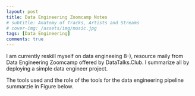 ```yaml
---
layout: post
title: Data Engineering Zoomcamp Notes
# subtitle: Anatomy of Tracks, Artists and Streams
# cover-img: /assets/img/music.jpg
tags: [Data Engineering]
comments: true
---
```


I am currently reskill myself on data engineeing 8-), resource maily from Data Engineering Zoomcamp offered by DataTalks.Club. I summarize all by deploying a simple data engineer project.

The tools used and the role of the tools for the data engineering pipeline summarzie in Figure below.

